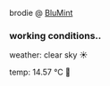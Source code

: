 brodie @ [BluMint](https://www.linkedin.com/company/blumint-io/)

<!--weather_start-->
### working conditions..

weather: clear sky ☀️

temp: 14.57 °C 👕

<!--weather_end-->
